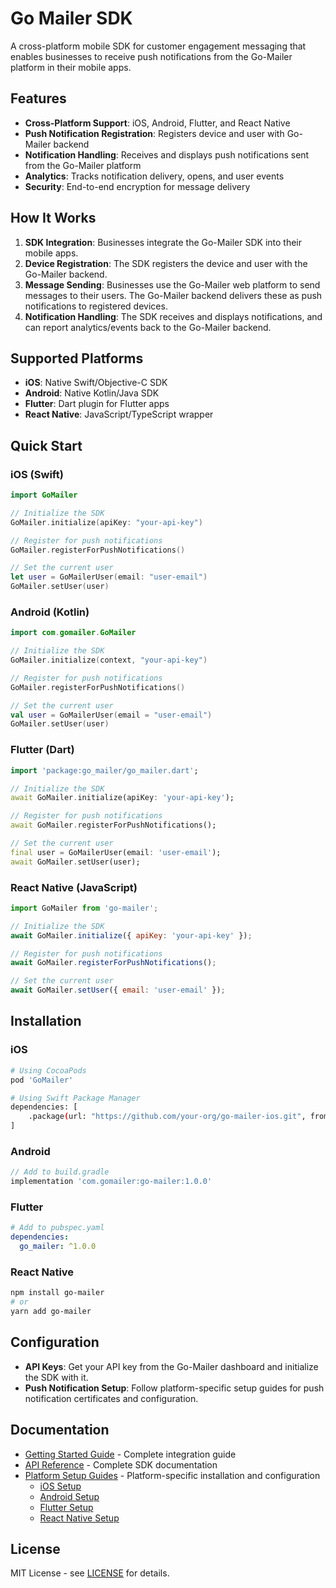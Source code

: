 # Go Mailer SDK

A cross-platform mobile SDK for customer engagement messaging that enables businesses to receive push notifications from the Go-Mailer platform in their mobile apps.

## Features

- **Cross-Platform Support**: iOS, Android, Flutter, and React Native
- **Push Notification Registration**: Registers device and user with Go-Mailer backend
- **Notification Handling**: Receives and displays push notifications sent from the Go-Mailer platform
- **Analytics**: Tracks notification delivery, opens, and user events
- **Security**: End-to-end encryption for message delivery

## How It Works

1. **SDK Integration**: Businesses integrate the Go-Mailer SDK into their mobile apps.
2. **Device Registration**: The SDK registers the device and user with the Go-Mailer backend.
3. **Message Sending**: Businesses use the Go-Mailer web platform to send messages to their users. The Go-Mailer backend delivers these as push notifications to registered devices.
4. **Notification Handling**: The SDK receives and displays notifications, and can report analytics/events back to the Go-Mailer backend.

## Supported Platforms

- **iOS**: Native Swift/Objective-C SDK
- **Android**: Native Kotlin/Java SDK
- **Flutter**: Dart plugin for Flutter apps
- **React Native**: JavaScript/TypeScript wrapper

## Quick Start

### iOS (Swift)
```swift
import GoMailer

// Initialize the SDK
GoMailer.initialize(apiKey: "your-api-key")

// Register for push notifications
GoMailer.registerForPushNotifications()

// Set the current user
let user = GoMailerUser(email: "user-email")
GoMailer.setUser(user)
```

### Android (Kotlin)
```kotlin
import com.gomailer.GoMailer

// Initialize the SDK
GoMailer.initialize(context, "your-api-key")

// Register for push notifications
GoMailer.registerForPushNotifications()

// Set the current user
val user = GoMailerUser(email = "user-email")
GoMailer.setUser(user)
```

### Flutter (Dart)
```dart
import 'package:go_mailer/go_mailer.dart';

// Initialize the SDK
await GoMailer.initialize(apiKey: 'your-api-key');

// Register for push notifications
await GoMailer.registerForPushNotifications();

// Set the current user
final user = GoMailerUser(email: 'user-email');
await GoMailer.setUser(user);
```

### React Native (JavaScript)
```javascript
import GoMailer from 'go-mailer';

// Initialize the SDK
await GoMailer.initialize({ apiKey: 'your-api-key' });

// Register for push notifications
await GoMailer.registerForPushNotifications();

// Set the current user
await GoMailer.setUser({ email: 'user-email' });
```

## Installation

### iOS
```bash
# Using CocoaPods
pod 'GoMailer'

# Using Swift Package Manager
dependencies: [
    .package(url: "https://github.com/your-org/go-mailer-ios.git", from: "1.0.0")
]
```

### Android
```gradle
// Add to build.gradle
implementation 'com.gomailer:go-mailer:1.0.0'
```

### Flutter
```yaml
# Add to pubspec.yaml
dependencies:
  go_mailer: ^1.0.0
```

### React Native
```bash
npm install go-mailer
# or
yarn add go-mailer
```

## Configuration

- **API Keys**: Get your API key from the Go-Mailer dashboard and initialize the SDK with it.
- **Push Notification Setup**: Follow platform-specific setup guides for push notification certificates and configuration.

## Documentation

- [Getting Started Guide](./docs/getting-started.md) - Complete integration guide
- [API Reference](./docs/api-reference.md) - Complete SDK documentation
- [Platform Setup Guides](./docs/platform-setup/) - Platform-specific installation and configuration
  - [iOS Setup](./docs/platform-setup/ios-setup.md)
  - [Android Setup](./docs/platform-setup/android-setup.md)
  - [Flutter Setup](./docs/platform-setup/flutter-setup.md)
  - [React Native Setup](./docs/platform-setup/react-native-setup.md)

## License

MIT License - see [LICENSE](LICENSE) for details. 